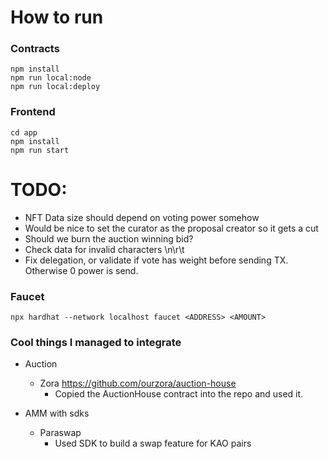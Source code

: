 # How to run

### Contracts
```
npm install
npm run local:node
npm run local:deploy
```

### Frontend
```
cd app
npm install
npm run start
```



# TODO:
- NFT Data size should depend on voting power somehow
- Would be nice to set the curator as the proposal creator so it gets a cut
- Should we burn the auction winning bid?
- Check data for invalid characters \n\r\t
- Fix delegation, or validate if vote has weight before sending TX. Otherwise 0 power is send.

### Faucet
 ```
 npx hardhat --network localhost faucet <ADDRESS> <AMOUNT>
 ```

 ### Cool things I managed to integrate
 - Auction
    - Zora https://github.com/ourzora/auction-house
      - Copied the AuctionHouse contract into the repo and used it.

 - AMM with sdks
    - Paraswap
      - Used SDK to build a swap feature for KAO pairs 
